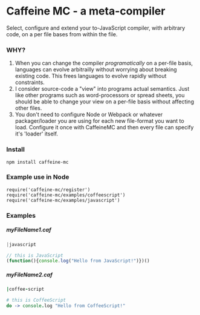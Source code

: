 # Caffeine MC - a meta-compiler

Select, configure and extend your to-JavaScript compiler, with arbitrary code, on a per file bases from within the file.

### WHY?

1. When you can change the compiler *programatically* on a per-file basis, languages can evolve arbitrailly without worrying about breaking existing code. This frees languages to evolve rapidly without constraints.
2. I consider source-code a "view" into programs actual semantics. Just like other programs such as word-processors or spread sheets, you should be able to change your view on a per-file basis without affecting other files.
3. You don't need to configure Node or Webpack or whatever packager/loader you are using for each new file-format you want to load. Configure it once with CaffeineMC and then every file can specify it's 'loader' itself.

### Install

```
npm install caffeine-mc
```

### Example use in Node

```
require('caffeine-mc/register')
require('caffeine-mc/examples/coffeescript')
require('caffeine-mc/examples/javascript')
```

### Examples

##### myFileName1.caf
```javascript
|javascript

// this is JavaScript
(function(){console.log("Hello from JavaScript!")})()
```

##### myFileName2.caf
```coffeescript
|coffee-script

# this is CoffeeScript
do -> console.log "Hello from CoffeeScript!"
```